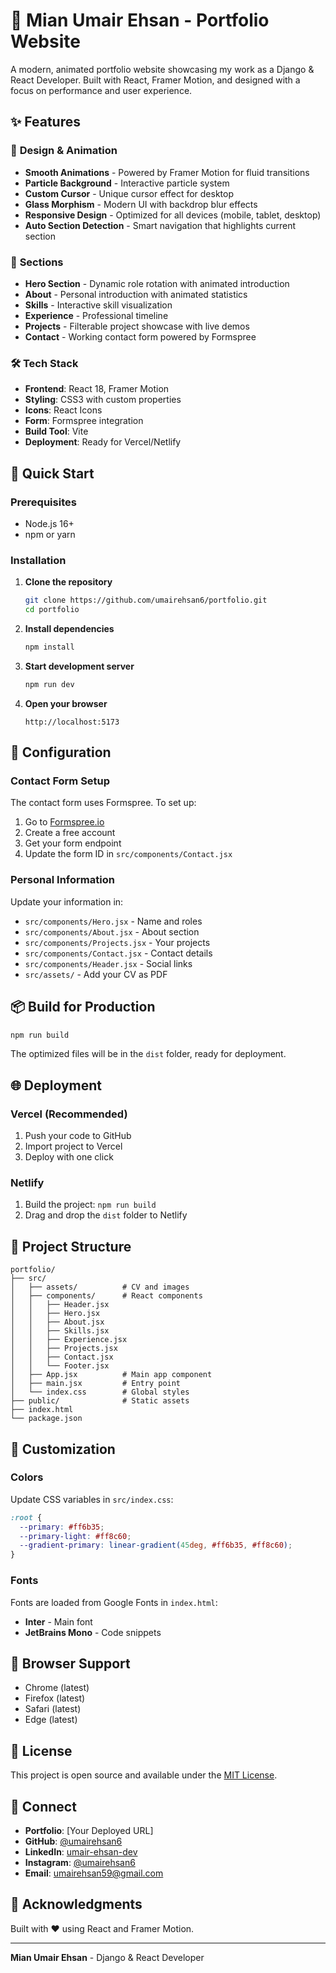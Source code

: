 # 🚀 Mian Umair Ehsan - Portfolio Website

A modern, animated portfolio website showcasing my work as a Django & React Developer. Built with React, Framer Motion, and designed with a focus on performance and user experience.

## ✨ Features

### 🎨 **Design & Animation**
- **Smooth Animations** - Powered by Framer Motion for fluid transitions
- **Particle Background** - Interactive particle system
- **Custom Cursor** - Unique cursor effect for desktop
- **Glass Morphism** - Modern UI with backdrop blur effects
- **Responsive Design** - Optimized for all devices (mobile, tablet, desktop)
- **Auto Section Detection** - Smart navigation that highlights current section

### 📱 **Sections**
- **Hero Section** - Dynamic role rotation with animated introduction
- **About** - Personal introduction with animated statistics
- **Skills** - Interactive skill visualization
- **Experience** - Professional timeline
- **Projects** - Filterable project showcase with live demos
- **Contact** - Working contact form powered by Formspree

### 🛠 **Tech Stack**
- **Frontend**: React 18, Framer Motion
- **Styling**: CSS3 with custom properties
- **Icons**: React Icons
- **Form**: Formspree integration
- **Build Tool**: Vite
- **Deployment**: Ready for Vercel/Netlify

## 🚀 Quick Start

### Prerequisites
- Node.js 16+ 
- npm or yarn

### Installation

1. **Clone the repository**
   ```bash
   git clone https://github.com/umairehsan6/portfolio.git
   cd portfolio
   ```

2. **Install dependencies**
   ```bash
   npm install
   ```

3. **Start development server**
   ```bash
   npm run dev
   ```

4. **Open your browser**
   ```
   http://localhost:5173
   ```

## 🔧 Configuration

### Contact Form Setup
The contact form uses Formspree. To set up:
1. Go to [Formspree.io](https://formspree.io/)
2. Create a free account
3. Get your form endpoint
4. Update the form ID in `src/components/Contact.jsx`

### Personal Information
Update your information in:
- `src/components/Hero.jsx` - Name and roles
- `src/components/About.jsx` - About section
- `src/components/Projects.jsx` - Your projects
- `src/components/Contact.jsx` - Contact details
- `src/components/Header.jsx` - Social links
- `src/assets/` - Add your CV as PDF

## 📦 Build for Production

```bash
npm run build
```

The optimized files will be in the `dist` folder, ready for deployment.

## 🌐 Deployment

### Vercel (Recommended)
1. Push your code to GitHub
2. Import project to Vercel
3. Deploy with one click

### Netlify
1. Build the project: `npm run build`
2. Drag and drop the `dist` folder to Netlify

## 📂 Project Structure

```
portfolio/
├── src/
│   ├── assets/          # CV and images
│   ├── components/      # React components
│   │   ├── Header.jsx
│   │   ├── Hero.jsx
│   │   ├── About.jsx
│   │   ├── Skills.jsx
│   │   ├── Experience.jsx
│   │   ├── Projects.jsx
│   │   ├── Contact.jsx
│   │   └── Footer.jsx
│   ├── App.jsx          # Main app component
│   ├── main.jsx         # Entry point
│   └── index.css        # Global styles
├── public/              # Static assets
├── index.html
└── package.json
```

## 🎨 Customization

### Colors
Update CSS variables in `src/index.css`:
```css
:root {
  --primary: #ff6b35;
  --primary-light: #ff8c60;
  --gradient-primary: linear-gradient(45deg, #ff6b35, #ff8c60);
}
```

### Fonts
Fonts are loaded from Google Fonts in `index.html`:
- **Inter** - Main font
- **JetBrains Mono** - Code snippets

## 📱 Browser Support

- Chrome (latest)
- Firefox (latest)
- Safari (latest)
- Edge (latest)

## 📄 License

This project is open source and available under the [MIT License](LICENSE).

## 🤝 Connect

- **Portfolio**: [Your Deployed URL]
- **GitHub**: [@umairehsan6](https://github.com/umairehsan6)
- **LinkedIn**: [umair-ehsan-dev](https://www.linkedin.com/in/umair-ehsan-dev/)
- **Instagram**: [@umairehsan6](https://www.instagram.com/umairehsan6/)
- **Email**: umairehsan59@gmail.com

## 🙏 Acknowledgments

Built with ❤️ using React and Framer Motion.

---

**Mian Umair Ehsan** - Django & React Developer
